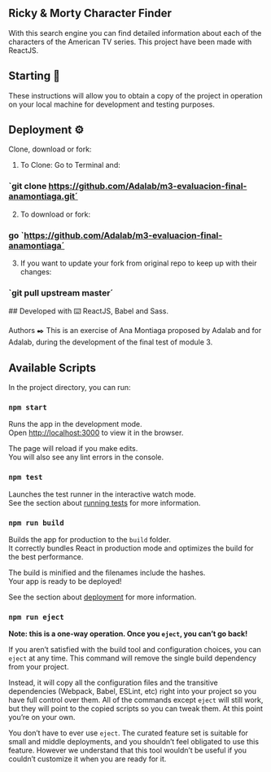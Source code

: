 ## Ricky & Morty Character Finder
With this search engine you can find detailed information about each of the characters of the American TV series.
This project have been made with ReactJS.

## Starting 🚀 
These instructions will allow you to obtain a copy of the project in operation on your local machine for development and testing purposes.

## Deployment ⚙️
Clone, download or fork: 
  
  1. To Clone: Go to Terminal and:
  ### `git clone https://github.com/Adalab/m3-evaluacion-final-anamontiaga.git´
  
  2. To download or fork: 
  ### go `https://github.com/Adalab/m3-evaluacion-final-anamontiaga´

  3. If you want to update your fork from original repo to keep up with their changes:
  ### `git pull upstream master´
  
## Developed with ⌨️
ReactJS, Babel and Sass.

Authors ✒️
This is an exercise of Ana Montiaga proposed by Adalab and for Adalab, during the development of the final test of module 3.

## Available Scripts

In the project directory, you can run:

### `npm start`

Runs the app in the development mode.<br>
Open [http://localhost:3000](http://localhost:3000) to view it in the browser.

The page will reload if you make edits.<br>
You will also see any lint errors in the console.

### `npm test`

Launches the test runner in the interactive watch mode.<br>
See the section about [running tests](https://facebook.github.io/create-react-app/docs/running-tests) for more information.

### `npm run build`

Builds the app for production to the `build` folder.<br>
It correctly bundles React in production mode and optimizes the build for the best performance.

The build is minified and the filenames include the hashes.<br>
Your app is ready to be deployed!

See the section about [deployment](https://facebook.github.io/create-react-app/docs/deployment) for more information.

### `npm run eject`

**Note: this is a one-way operation. Once you `eject`, you can’t go back!**

If you aren’t satisfied with the build tool and configuration choices, you can `eject` at any time. This command will remove the single build dependency from your project.

Instead, it will copy all the configuration files and the transitive dependencies (Webpack, Babel, ESLint, etc) right into your project so you have full control over them. All of the commands except `eject` will still work, but they will point to the copied scripts so you can tweak them. At this point you’re on your own.

You don’t have to ever use `eject`. The curated feature set is suitable for small and middle deployments, and you shouldn’t feel obligated to use this feature. However we understand that this tool wouldn’t be useful if you couldn’t customize it when you are ready for it.
